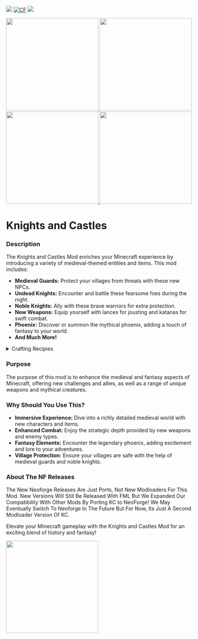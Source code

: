 [![](https://img.shields.io/modrinth/game-versions/knights-and-castles?logo=modrinth&color=242629&labelColor=00AF5C&logoColor=white)](https://modrinth.com/mod/knights-and-castles) [![CF](https://cf.way2muchnoise.eu/full_1038253.svg)](https://www.curseforge.com/minecraft/mc-mods/knights-and-castles) [![](https://img.shields.io/modrinth/dt/knights-and-castles?logo=modrinth&label=&style=flat&color=242629&labelColor=00AF5C&logoColor=white)](https://modrinth.com/mod/knights-and-castles) 


<a href="https://modrinth.com/mod/geckolib/version/jK2C8NsI">
  <img src="https://i.imgur.com/uJRh2EV.png" width="250px" />
</a> <a href="https://files.minecraftforge.net/net/minecraftforge/forge/">
  <img src="https://wsrv.nl/?url=https%3A%2F%2Fcdn.jonasjones.dev%2Fmod-badges%2Fsupport-forge.png&amp;n=-1" width="250px" />
</a> <a href="https://neoforged.net">
  <img src="https://gamerbenyt.sirv.com/Images/Supported%20on%20Neoforge.png" width="250px" />
</a> <img src="https://gamerbenyt.sirv.com/Fabric-removebg-preview.png" width="250px" />

# Knights and Castles
### Description
The Knights and Castles Mod enriches your Minecraft experience by introducing a variety of medieval-themed entities and items. This mod includes:

- **Medieval Guards:** Protect your villages from threats with these new NPCs.
- **Undead Knights:** Encounter and battle these fearsome foes during the night.
- **Noble Knights:** Ally with these brave warriors for extra protection.
- **New Weapons:** Equip yourself with lances for jousting and katanas for swift combat.
- **Phoenix:** Discover or summon the mythical phoenix, adding a touch of fantasy to your world.
- **And Much More!**


<details>
<summary>Crafting Recipies</summary>

Steel Ingot

![Steelingotcraft](https://cdn.modrinth.com/data/cached_images/88f31ce6979f5ef2b95f787ba5fb1f0bb24a9db0.png)
  
Lance (the craft recipie image here is buggy, its fine in game)
  
![Lancecraft](https://cdn.modrinth.com/data/cached_images/7864452153284a662d8c2c6b83d9c8e6a77b3e62.png)

Steel Shovel

![SteelShovel](https://cdn.modrinth.com/data/cached_images/f7b2a4dad0fe6829fe476febd344b469f8859dcf.png)

Steel Hoe

![Steelhoecraft](https://cdn.modrinth.com/data/cached_images/a0005dc251948aa5665e4c51810f5db1fbef5d57.png)

Steel Axe (Swaxe)

![Steelaxecraft](https://cdn.modrinth.com/data/cached_images/d67135f0585710992576947dbf29f404aabaa635.png)

Steel Pickaxe

![steelpickaxecraft](https://cdn.modrinth.com/data/cached_images/50dda082c81a90355aaefc5d9e1edc4e58a2614e.png)


</details>



### Purpose
The purpose of this mod is to enhance the medieval and fantasy aspects of Minecraft, offering new challenges and allies, as well as a range of unique weapons and mythical creatures.

### Why Should You Use This?
- **Immersive Experience:** Dive into a richly detailed medieval world with new characters and items.
- **Enhanced Combat:** Enjoy the strategic depth provided by new weapons and enemy types.
- **Fantasy Elements:** Encounter the legendary phoenix, adding excitement and lore to your adventures.
- **Village Protection:** Ensure your villages are safe with the help of medieval guards and noble knights.

### About The NF Releases
The New Neoforge Releases Are Just Ports, Not New Modloaders For This Mod. New Versions Will Still Be Released With FML But We Expanded Our Compatibility With Other Mods By Porting KC to NeoForge! We May Eventually Switch To Neoforge In The Future But For Now, Its Just A Second Modloader Version Of KC.

Elevate your Minecraft gameplay with the Knights and Castles Mod for an exciting blend of history and fantasy!

<a href="https://modrinth.com/mod/knights-and-castles">
  <img src="https://wsrv.nl/?url=http%3A%2F%2Fcdn.jonasjones.dev%2Fmod-badges%2Favailable-modrinth.png&amp;n=-1" width="250px" />
</a>
